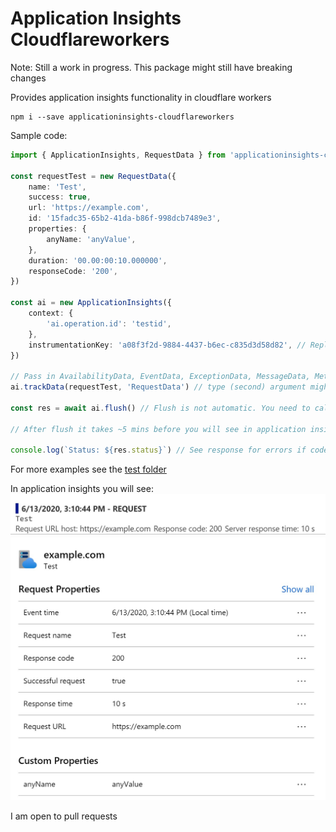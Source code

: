 # Application Insights Cloudflareworkers

Note: Still a work in progress. This package might still have breaking changes

Provides application insights functionality in cloudflare workers

```
npm i --save applicationinsights-cloudflareworkers
```

Sample code:
```ts
import { ApplicationInsights, RequestData } from 'applicationinsights-cloudflareworkers'

const requestTest = new RequestData({
    name: 'Test',
    success: true,
    url: 'https://example.com',
    id: '15fadc35-65b2-41da-b86f-998dcb7489e3',
    properties: {
        anyName: 'anyValue',
    },
    duration: '00.00:00:10.000000',
    responseCode: '200',
})

const ai = new ApplicationInsights({
    context: {
        'ai.operation.id': 'testid',
    },
    instrumentationKey: 'a08f3f2d-9884-4437-b6ec-c835d3d58d82', // Replace with your own instrumentationKey
})

// Pass in AvailabilityData, EventData, ExceptionData, MessageData, MetricData, PageViewPerfData, RemoteDependencyData or RequestData
ai.trackData(requestTest, 'RequestData') // type (second) argument might be required if you minify your code(unminified it can be inferred)

const res = await ai.flush() // Flush is not automatic. You need to call .flush()

// After flush it takes ~5 mins before you will see in application insights

console.log(`Status: ${res.status}`) // See response for errors if code is not 200
```
For more examples see the [test folder](./test/)

In application insights you will see:
![Request Application Insights](./doc/RequestApplicationInsights.png?raw=true)
![Request Application Insights More Info](./doc/RequestApplicationInsights2.png?raw=true)

I am open to pull requests